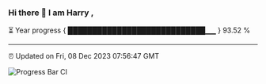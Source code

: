### Hi there 👋 I am Harry , 

⏳ Year progress { ████████████████████████████▁▁ } 93.52 %

---

⏰ Updated on Fri, 08 Dec 2023 07:56:47 GMT

![Progress Bar CI](https://github.com/duykhang68/duykhang68/workflows/Progress%20Bar%20CI/badge.svg)
